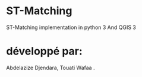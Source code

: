 # ST-Matching
ST-Matching implementation in python 3 And QGIS 3
# développé par:
Abdelazize Djendara, Touati Wafaa .
